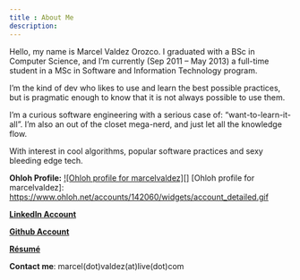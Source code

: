 ```yaml
---
title : About Me
description:
---
```


Hello, my name is Marcel Valdez Orozco. I graduated with a BSc in Computer Science, and I’m currently (Sep 2011 – May 2013) a full-time student in a MSc in Software and Information Technology program.

I’m the kind of dev who likes to use and learn the best possible practices, but is pragmatic enough to know that it is not always possible to use them.

I’m a curious software engineering with a serious case of:  “want-to-learn-it-all”. I’m also an out of the closet mega-nerd, and just let all the knowledge flow.
  
With interest in cool algorithms, popular software practices and sexy bleeding edge tech. 
  
**Ohloh Profile:**  [![Ohloh profile for marcelvaldez][]](https://www.ohloh.net/accounts/142060?ref=Detailed) 
[Ohloh profile for marcelvaldez]: https://www.ohloh.net/accounts/142060/widgets/account_detailed.gif

[**LinkedIn Account**](http://www.linkedin.com/in/marcelvaldez)
  
[**Github Account**](http://github.com/marcel-valdez)

[**Résumé**]({{urls.media}}/mi_curriculum.pdf)
  
**Contact me**: marcel(dot)valdez(at)live(dot)com